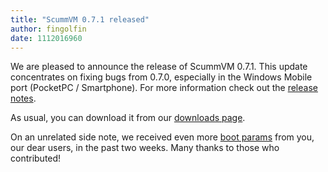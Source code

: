 ```yaml
---
title: "ScummVM 0.7.1 released"
author: fingolfin
date: 1112016960
---
```


We are pleased to announce the release of ScummVM 0.7.1. This update concentrates on fixing bugs from 0.7.0, especially in the Windows Mobile port (PocketPC / Smartphone). For more information check out the [release notes](https://downloads.scummvm.org/frs/scummvm/0.7.1/ReleaseNotes).

As usual, you can download it from our [downloads page](/downloads/).

On an unrelated side note, we received even more [boot params](http://wiki.scummvm.org/index.php/Boot_Params) from you, our dear users, in the past two weeks. Many thanks to those who contributed!
